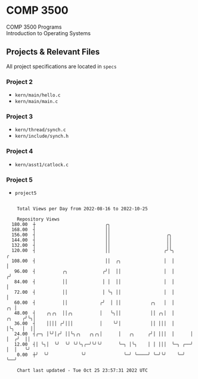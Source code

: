 # COMP 3500
COMP 3500 Programs  
Introduction to Operating Systems  
## Projects & Relevant Files
All project specifications are located in `specs`
### Project 2
- `kern/main/hello.c`
- `kern/main/main.c`
### Project 3
- `kern/thread/synch.c`
- `kern/include/synch.h`
### Project 4
- `kern/asst1/catlock.c`
### Project 5
- `project5`

```

    Total Views per Day from 2022-08-16 to 2022-10-25

    Repository Views
  180.00  ┼                          ╭╮
  168.00  ┤                          ││
  156.00  ┤                          ││                     ╭╮
  144.00  ┤                          ││                     ││
  132.00  ┤                          ││                     ││
  120.00  ┤                          ││                    ╭╯╰╮                 ╭
  108.00  ┤                          ││  ╭╮                │  │                 │
   96.00  ┤          ╭╮             ╭╯│  ││                │  │                ╭╯
   84.00  ┤          ││             │ │  ││                │  │                │
   72.00  ┤          ││             │ ╰╮ ││                │  │                │
   60.00  ┤          ││            ╭╯  │ ││           ╭╮   │  │             ╭╮ │
   48.00  ┤    ╭╮╭╮  ││╭╮          │   ╰╮││           ││ ╭╮│  │      ╭╮    ╭╯╰╮│
   36.00  ┤    ││││ ╭╯│││          │    ╰╯│           ││ │││  │      │╰╮   │  ││
   24.00  ┤╭─╮ │╰╯│╭╯ ││╰╮╭╮   ╭╮╭╮│      │   ╭╮     ╭╯│ │││  │      │ │  ╭╯  ││
   12.00  ┤│ ╰╮│  ╰╯  ╰╯ ╰╯╰╮╭─╯╰╯╰╯      ╰─╮ │╰╮    │ │ │││  ╰─╮ ╭──╯ │  │   ╰╯
    0.00  ┼╯  ╰╯            ╰╯              ╰─╯ ╰────╯ ╰─╯╰╯    ╰─╯    ╰──╯

    Chart last updated - Tue Oct 25 23:57:31 2022 UTC
    
```
